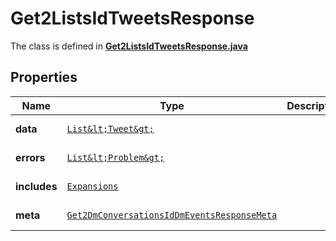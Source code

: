 

# Get2ListsIdTweetsResponse

The class is defined in **[Get2ListsIdTweetsResponse.java](../../src/main/java/example/micronaut/model/Get2ListsIdTweetsResponse.java)**

## Properties

Name | Type | Description | Notes
------------ | ------------- | ------------- | -------------
**data** | [`List&lt;Tweet&gt;`](Tweet.md) |  |  [optional property]
**errors** | [`List&lt;Problem&gt;`](Problem.md) |  |  [optional property]
**includes** | [`Expansions`](Expansions.md) |  |  [optional property]
**meta** | [`Get2DmConversationsIdDmEventsResponseMeta`](Get2DmConversationsIdDmEventsResponseMeta.md) |  |  [optional property]






